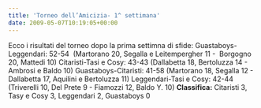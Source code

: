 ```yaml
---
title: 'Torneo dell’Amicizia- 1^ settimana'
date: 2009-05-07T10:19:05+00:00
---
```

Ecco i risultati del torneo dopo la prima settimna di sfide: Guastaboys-Leggendari: 52-54  (Martorano 20, Segalla e Leitempergher 11 -  Borgogno 20, Mattedi 10) Citaristi-Tasi e Cosy: 43-43 (Dallabetta 18, Bertoluzza 14 - Ambrosi e Baldo 10) Guastaboys-Citaristi: 41-58 (Martorano 18, Segalla 12 - Dallabetta 17, Aquilini e Bertoluzza 11) Leggendari-Tasi e Cosy: 42-44 (Triverelli 10, Del Prete 9 - Fiamozzi 12, Baldo Y. 10) **Classifica:** Citaristi 3, Tasy e Cosy 3, Leggendari 2, Guastaboys 0